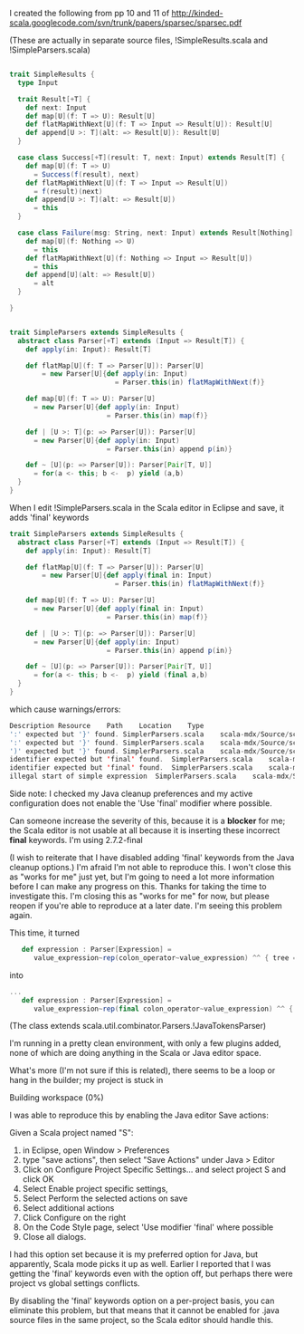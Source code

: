 I created the following from 
pp 10 and 11 of
http://kinded-scala.googlecode.com/svn/trunk/papers/sparsec/sparsec.pdf

(These are actually in separate source files,
!SimpleResults.scala and !SimpleParsers.scala)

```scala

trait SimpleResults {
  type Input

  trait Result[+T] {
    def next: Input
    def map[U](f: T => U): Result[U]
    def flatMapWithNext[U](f: T => Input => Result[U]): Result[U]
    def append[U >: T](alt: => Result[U]): Result[U]
  }

  case class Success[+T](result: T, next: Input) extends Result[T] {
    def map[U](f: T => U)
      = Success(f(result), next)
    def flatMapWithNext[U](f: T => Input => Result[U])
      = f(result)(next)
    def append[U >: T](alt: => Result[U])
      = this
  }

  case class Failure(msg: String, next: Input) extends Result[Nothing] {
    def map[U](f: Nothing => U)
      = this
    def flatMapWithNext[U](f: Nothing => Input => Result[U])
      = this
    def append[U](alt: => Result[U])
      = alt
  }

}


trait SimpleParsers extends SimpleResults {
  abstract class Parser[+T] extends (Input => Result[T]) {
    def apply(in: Input): Result[T]

    def flatMap[U](f: T => Parser[U]): Parser[U]
        = new Parser[U]{def apply(in: Input)
                          = Parser.this(in) flatMapWithNext(f)}

    def map[U](f: T => U): Parser[U]
      = new Parser[U]{def apply(in: Input)
                        = Parser.this(in) map(f)}

    def | [U >: T](p: => Parser[U]): Parser[U]
      = new Parser[U]{def apply(in: Input)
                        = Parser.this(in) append p(in)}

    def ~ [U](p: => Parser[U]): Parser[Pair[T, U]]
      = for(a <- this; b <-  p) yield (a,b)
  }
}
```

When I edit !SimpleParsers.scala in the Scala editor in Eclipse
and save, it adds 'final' keywords 

```scala
trait SimpleParsers extends SimpleResults {
  abstract class Parser[+T] extends (Input => Result[T]) {
    def apply(in: Input): Result[T]

    def flatMap[U](f: T => Parser[U]): Parser[U]
        = new Parser[U]{def apply(final in: Input)
                          = Parser.this(in) flatMapWithNext(f)}

    def map[U](f: T => U): Parser[U]
      = new Parser[U]{def apply(final in: Input)
                        = Parser.this(in) map(f)}

    def | [U >: T](p: => Parser[U]): Parser[U]
      = new Parser[U]{def apply(in: Input)
                        = Parser.this(in) append p(in)}

    def ~ [U](p: => Parser[U]): Parser[Pair[T, U]]
      = for(a <- this; b <-  p) yield (final a,b)
  }
}

```
which cause warnings/errors:

```scala
Description	Resource	Path	Location	Type
':' expected but '}' found.	SimplerParsers.scala	scala-mdx/Source/scala/com/sas/acl/parsers	Unknown	Scala Problem
':' expected but '}' found.	SimplerParsers.scala	scala-mdx/Source/scala/com/sas/acl/parsers	Unknown	Scala Problem
')' expected but '}' found.	SimplerParsers.scala	scala-mdx/Source/scala/com/sas/acl/parsers	Unknown	Scala Problem
identifier expected but 'final' found.	SimplerParsers.scala	scala-mdx/Source/scala/com/sas/acl/parsers	Unknown	Scala Problem
identifier expected but 'final' found.	SimplerParsers.scala	scala-mdx/Source/scala/com/sas/acl/parsers	Unknown	Scala Problem
illegal start of simple expression	SimplerParsers.scala	scala-mdx/Source/scala/com/sas/acl/parsers	Unknown	Scala Problem
```

Side note: I checked my Java cleanup preferences and my active configuration does not enable the 'Use 'final' modifier where possible.

Can someone increase the severity of this, because it is a **blocker** for me;
the Scala editor is not usable at all because it is inserting these incorrect **final** keywords.
I'm using 2.7.2-final

(I wish to reiterate that I have disabled adding 'final' keywords from the Java cleanup options.)
I'm afraid I'm not able to reproduce this. I won't close this as "works for me" just yet, but I'm going to need a lot more information before I can make any progress on this.
Thanks for taking the time to investigate this. I'm closing this as "works for me" for now, but please reopen if you're able to reproduce at a later date.
I'm seeing this problem again.


This time, it turned

```scala
   def expression : Parser[Expression] =
      value_expression~rep(colon_operator~value_expression) ^^ { tree => binaryExpressionTree(tree) }
```

into

```scala
...
   def expression : Parser[Expression] =
      value_expression~rep(final colon_operator~value_expression) ^^ { tree => binaryExpressionTree(tree) }
```

(The class extends scala.util.combinator.Parsers.!JavaTokensParser)

I'm running in a pretty clean environment,
with only a few plugins added, none of which
are doing anything in the Scala or Java editor space.

What's more (I'm not sure if this is related), there seems to be
a loop or hang in the builder; my project is stuck in

  Building workspace (0%)

I was able to reproduce this by enabling the Java editor Save actions:

Given a Scala project named "S":
 1. in Eclipse, open Window > Preferences
 1. type "save actions", then select "Save Actions" under Java > Editor
 1. Click on Configure Project Specific Settings... and select project S and  click OK
 1. Select Enable project specific settings,
 1. Select Perform the selected actions on save
 1. Select additional actions
 1. Click Configure on the right
 1. On the Code Style page, select 'Use modifier 'final' where possible
 1. Close all dialogs.

I had this option set because it is my preferred option for Java,
but apparently, Scala mode picks it up as well. Earlier I reported
that I was getting the 'final' keywords even with the option off,
but perhaps there were project vs global settings conflicts.

By disabling the 'final' keywords option on a per-project
basis, you can eliminate this problem, but that means that
it cannot be enabled for .java source files in the same project,
so the Scala editor should handle this.
